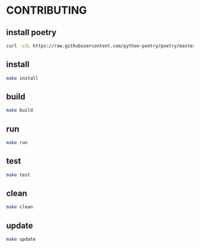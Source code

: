 
# CONTRIBUTING

## install poetry

```bash
curl -sSL https://raw.githubusercontent.com/python-poetry/poetry/master/get-poetry.py | python -
```

## install

```bash
make install
```

## build

```bash
make build
```

## run

```bash
make run
```

## test

```bash
make test
```

## clean

```bash
make clean
```

## update

```bash
make update
```
